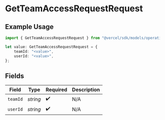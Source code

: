 # GetTeamAccessRequestRequest

## Example Usage

```typescript
import { GetTeamAccessRequestRequest } from "@vercel/sdk/models/operations";

let value: GetTeamAccessRequestRequest = {
    teamId: "<value>",
    userId: "<value>",
};
```

## Fields

| Field              | Type               | Required           | Description        |
| ------------------ | ------------------ | ------------------ | ------------------ |
| `teamId`           | *string*           | :heavy_check_mark: | N/A                |
| `userId`           | *string*           | :heavy_check_mark: | N/A                |